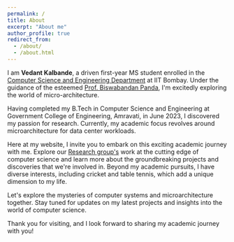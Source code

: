 ```yaml
---
permalink: /
title: About
excerpt: "About me"
author_profile: true
redirect_from: 
  - /about/
  - /about.html
---
```


I am **Vedant Kalbande**, a driven first-year MS student enrolled in the [Computer Science and Engineering Department](https://www.cse.iitb.ac.in) at IIT Bombay. Under the guidance of the esteemed [Prof. Biswabandan Panda](https://www.cse.iitb.ac.in/~biswa), I'm excitedly exploring the world of micro-architecture.

Having completed my B.Tech in Computer Science and Engineering at Government College of Engineering, Amravati, in June 2023, I discovered my passion for research. Currently, my academic focus revolves around microarchitecture for data center workloads.

Here at my website, I invite you to embark on this exciting academic journey with me. Explore our [Research group's](https://casper-iitb.github.io) work at the cutting edge of computer science and learn more about the groundbreaking projects and discoveries that we're involved in. Beyond my academic pursuits, I have diverse interests, including cricket and table tennis, which add a unique dimension to my life.

Let's explore the mysteries of computer systems and microarchitecture together. Stay tuned for updates on my latest projects and insights into the world of computer science.

Thank you for visiting, and I look forward to sharing my academic journey with you!
